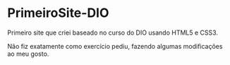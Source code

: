 # PrimeiroSite-DIO

Primeiro site que criei baseado no curso do DIO usando HTML5 e CSS3.

Não fiz exatamente como exercício pediu, fazendo algumas modificações ao meu gosto.